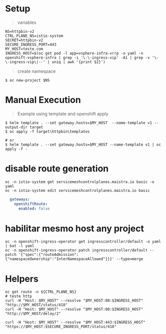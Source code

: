 # Setup
> variables
```shell
NS=httpbin-v2
CTRL_PLANE_NS=istio-system
SECRET=httpbin-v2
SECURE_INGRESS_PORT=443
MY_HOST=teste.com
INGRESS_HOST=$(oc get pod -l app=vsphere-infra-vrrp -o yaml -n openshift-vsphere-infra | grep -i '\-\-ingress-vip' -A1 | grep -v '\-\-ingress-vip\|--' | uniq | awk '{print $2}')
```

> create namespace
```shell
$ oc new-project $NS
```

# Manual Execution
> Example using template and openshift apply
```shell
$ helm template . --set gateway.hosts=$MY_HOST  --name-template v1 --output-dir target
$ oc apply -f target\httpbin\templates

# or
$ helm template . --set gateway.hosts=$MY_HOST --name-template v1 | oc apply -f -

```

# disable route generation
```shell
oc -n istio-system get servicemeshcontrolplanes.maistra.io basic -o yaml
oc -n istio-system edit servicemeshcontrolplanes.maistra.io basic
```

```yaml
  gateways:
    openshiftRoute:
      enabled: false
```

# habilitar mesmo host any project
```shell
oc -n openshift-ingress-operator get ingresscontroller/default -o yaml | bat -l yaml
oc -n openshift-ingress-operator patch ingresscontroller/default --patch '{"spec":{"routeAdmission":{"namespaceOwnership":"InterNamespaceAllowed"}}}' --type=merge
```

# Helpers
```shell
oc get route -n ${CTRL_PLANE_NS}
# teste http
curl -H "Host: $MY_HOST" --resolve "$MY_HOST:80:$INGRESS_HOST" "http://$MY_HOST/status/418"
curl -H "Host: $MY_HOST" --resolve "$MY_HOST:80:$INGRESS_HOST" "http://$MY_HOST/delay/2"

curl -H "Host: $MY_HOST" --resolve "$MY_HOST:443:$INGRESS_HOST" "https://$MY_HOST:$SECURE_INGRESS_PORT/status/418"
  
```
